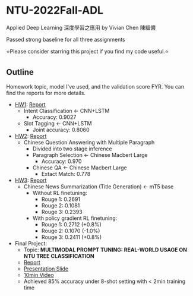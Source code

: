 # NTU-2022Fall-ADL

Applied Deep Learning 深度學習之應用 by Vivian Chen 陳縕儂

Passed strong baseline for all three assignments

⭐Please consider starring this project if you find my code useful.⭐

## Outline

Homework topic, model I've used, and the validation score FYR.
You can find the reports for more details.

- [HW1](./Applied%20Deep%20Learning%20Homework%201%20-%20Fall%20111.pdf): [Report](./hw1/report.pdf)
  - Intent Classification ← CNN+LSTM
    - Accuracy: 0.9027
  - Slot Tagging ← CNN+LSTM
    - Joint accuracy: 0.8060
- [HW2](Applied%20Deep%20Learning%20Homework%202%20-%20Fall%20111.pdf): [Report](./hw2/report.pdf)
  - Chinese Question Answering with Multiple Paragraph
    - Divided into two stage inference
    - Paragraph Selection ← Chinese Macbert Large
      - Accuracy: 0.970
    - Chinese QA ← Chinese Macbert Large
      - Extact Match: 0.778
- [HW3](Applied%20Deep%20Learning%20Homework%203%20-%20Fall%20111.pdf): [Report](./hw3/report.pdf)
  - Chinese News Summarization (Title Generation) ← mT5 base
    - Without RL finetuning:
      - Rouge 1: 0.2691
      - Rouge 2: 0.1081
      - Rouge 3: 0.2393
    - With policy gradient RL finetuning:
      - Rouge 1: 0.2712 (+0.8%)
      - Rouge 2: 0.1070 (-1.0%)
      - Rouge 3: 0.2411 (+0.8%)
- Final Project:
  - Topic: **MULTIMODAL PROMPT TUNING: REAL-WORLD USAGE ON NTU TREE CLASSIFICATION**
  - [Report](./Final%20Project/report.pdf)
  - [Presentation Slide](./Final%20Project/Slide.pdf)
  - [10min Video](https://youtu.be/KgL-N_3OjYY)
  - Achieved 85% accuracy under 8-shot setting with < 2min training time
